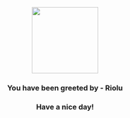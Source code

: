 <p align="center">
    <img src="https://raw.githubusercontent.com/PokeAPI/sprites/master/sprites/pokemon/447.png" width="150" height="150">
</p>
<h3 align="center">You have been greeted by - <b>Riolu</b></h3>
<h3 align="center">Have a nice day!</h3>
